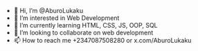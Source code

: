 - 👋 Hi, I’m @AburoLukaku
- 👀 I’m interested in Web Development 
- 🌱 I’m currently learning HTML, CSS, JS, OOP, SQL
- 💞️ I’m looking to collaborate on web development 
- 📫 How to reach me +2347087508280 or x.com/AburoLukaku

<!---
AburoLukaku/AburoLukaku is a ✨ special ✨ repository because its `README.md` (this file) appears on your GitHub profile.
You can click the Preview link to take a look at your changes.
--->
